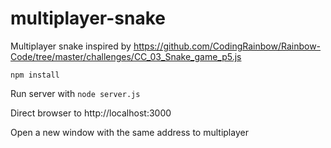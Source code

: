 # multiplayer-snake
Multiplayer snake inspired by https://github.com/CodingRainbow/Rainbow-Code/tree/master/challenges/CC_03_Snake_game_p5.js

`npm install`

Run server with `node server.js`

Direct browser to http://localhost:3000

Open a new window with the same address to multiplayer
